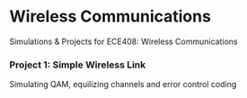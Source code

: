 # Wireless Communications
 
Simulations & Projects for ECE408: Wireless Communications

### Project 1: Simple Wireless Link
Simulating QAM, equilizing channels and error control coding


